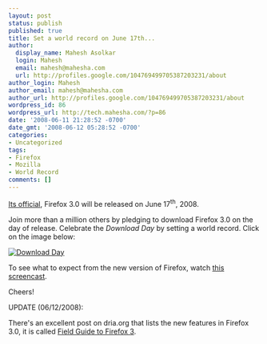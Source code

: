 ```yaml
---
layout: post
status: publish
published: true
title: Set a world record on June 17th...
author:
  display_name: Mahesh Asolkar
  login: Mahesh
  email: mahesh@mahesha.com
  url: http://profiles.google.com/104769499705387203231/about
author_login: Mahesh
author_email: mahesh@mahesha.com
author_url: http://profiles.google.com/104769499705387203231/about
wordpress_id: 86
wordpress_url: http://tech.mahesha.com/?p=86
date: '2008-06-11 21:28:52 -0700'
date_gmt: '2008-06-12 05:28:52 -0700'
categories:
- Uncategorized
tags:
- Firefox
- Mozilla
- World Record
comments: []
---
```

<p><a href="http://developer.mozilla.org/devnews/index.php/2008/06/11/coming-tuesday-june-17th-firefox-3/" title="Firefox 3 announcement">Its official</a>, Firefox 3.0 will be released on June 17<sup>th</sup>, 2008.</p>
<p>Join more than a million others by pledging to download Firefox 3.0 on the day of release. Celebrate the <em>Download Day</em> by setting a world record. Click on the image below:</p>
<p><a href="http://www.spreadfirefox.com/node&id=0&t=269"><img border="0" alt="Download Day" title="Download Day" src="http://www.spreadfirefox.com/files/images/affiliates_banners/sns_badge1_en.png"/></a></p>
<p>To see what to expect from the new version of Firefox, watch <a href="http://people.mozilla.com/~beltzner/overview-of-firefox3.swf" title="New features in Firefox 3 by Mike Beltzner">this screencast</a>.</p>
<p>Cheers!</p>
<p>UPDATE (06/12/2008):</p>
<p>There's an excellent post on dria.org that lists the new features in Firefox 3.0, it is called <a href="http://www.dria.org/wordpress/archives/2008/06/12/655/" title="Field Guide to Firefox 3 at dria.org">Field Guide to Firefox 3</a>.</p>
